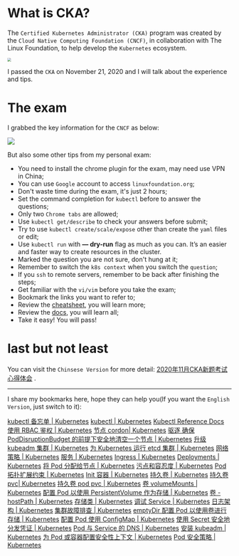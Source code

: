 # What is CKA?

The `Certified Kubernetes Administrator (CKA)` program was created by the `Cloud Native Computing Foundation (CNCF)`, in collaboration with The Linux Foundation, to help develop the `Kubernetes` ecosystem.

<img src="https://pkslow.oss-cn-shenzhen.aliyuncs.com/images/2020/12/cka-exam.cka-cert.jpeg" style="zoom:50%;" />

I passed the `CKA` on November 21, 2020 and I will talk about the experience and tips. 



# The exam

I grabbed the key information for the `CNCF` as below:

![](https://pkslow.oss-cn-shenzhen.aliyuncs.com/images/2020/12/cka-exam.xmind-english.png)



But also some other tips from my personal exam:

- You need to install the chrome plugin for the exam, may need use VPN in China;
- You can use `Google` account to access `linuxfoundation.org`;
- Don't waste time during the exam, it's just 2 hours;
- Set the command completion for `kubectl` before to answer the questions;
- Only two `Chrome tabs` are allowed;
- Use `kubectl get/describe` to check your answers before submit;
- Try to use `kubectl create/scale/expose` other than create the `yaml` files or edit;
- Use `kubectl run` with **— dry-run** flag as much as you can. It’s an easier and faster way to create resources in the cluster.
- Marked the question you are not sure, don't hung at it;
- Remember to switch the `k8s context` when you switch the `question`;
- If you `ssh` to remote servers, remember to be back after finishing the steps;
- Get familiar with the `vi/vim` before you take the exam;
- Bookmark the links you want to refer to;
- Review the [cheatsheet](https://kubernetes.io/docs/reference/kubectl/cheatsheet/), you will learn more;
- Review the [docs](https://kubernetes.io/docs/home/), you will learn all;
- Take it easy! You will pass!



# last but not least

You can visit the `Chinsese Version` for more detail: [2020年11月CKA新题考试心得体会](https://www.pkslow.com/archives/cka-exam) .



---

I share my bookmarks here, hope they can help you(If you want the `English Version`, just switch to it):

[kubectl 备忘单 | Kubernetes](https://kubernetes.io/zh/docs/reference/kubectl/cheatsheet/)
[kubectl | Kubernetes](https://kubernetes.io/zh/docs/reference/kubectl/kubectl/)
[Kubectl Reference Docs](https://kubernetes.io/docs/reference/generated/kubectl/kubectl-commands#drain)
[使用 RBAC 鉴权 | Kubernetes](https://kubernetes.io/zh/docs/reference/access-authn-authz/rbac/)
[节点 cordon| Kubernetes](https://kubernetes.io/zh/docs/concepts/architecture/nodes/)
[驱逐 确保 PodDisruptionBudget 的前提下安全地清空一个节点 | Kubernetes](https://kubernetes.io/zh/docs/tasks/administer-cluster/safely-drain-node/)
[升级 kubeadm 集群 | Kubernetes](https://kubernetes.io/zh/docs/tasks/administer-cluster/kubeadm/kubeadm-upgrade/)
[为 Kubernetes 运行 etcd 集群 | Kubernetes](https://kubernetes.io/zh/docs/tasks/administer-cluster/configure-upgrade-etcd/)
[网络策略 | Kubernetes](https://kubernetes.io/zh/docs/concepts/services-networking/network-policies/)
[服务 | Kubernetes](https://kubernetes.io/zh/docs/concepts/services-networking/service/#nodeport)
[Ingress | Kubernetes](https://kubernetes.io/zh/docs/concepts/services-networking/ingress/)
[Deployments | Kubernetes](https://kubernetes.io/zh/docs/concepts/workloads/controllers/deployment/)
[将 Pod 分配给节点 | Kubernetes](https://kubernetes.io/zh/docs/concepts/scheduling-eviction/assign-pod-node/#nodeselector)
[污点和容忍度 | Kubernetes](https://kubernetes.io/zh/docs/concepts/scheduling-eviction/taint-and-toleration/)
[Pod 拓扑扩展约束 | Kubernetes](https://kubernetes.io/zh/docs/concepts/workloads/pods/pod-topology-spread-constraints/)
[Init 容器 | Kubernetes](https://kubernetes.io/zh/docs/concepts/workloads/pods/init-containers/)
[持久卷 | Kubernetes](https://kubernetes.io/zh/docs/concepts/storage/persistent-volumes/)
[持久卷 pvc| Kubernetes](https://kubernetes.io/zh/docs/concepts/storage/persistent-volumes/#persistentvolumeclaims)
[持久卷 pod pvc | Kubernetes](https://kubernetes.io/zh/docs/concepts/storage/persistent-volumes/#%E5%9C%A8%E5%AE%B9%E5%99%A8%E4%B8%AD%E6%B7%BB%E5%8A%A0%E5%8E%9F%E5%A7%8B%E5%9D%97%E8%AE%BE%E5%A4%87%E8%B7%AF%E5%BE%84%E7%9A%84-pod-%E8%A7%84%E7%BA%A6)
[卷 volumeMounts | Kubernetes](https://kubernetes.io/zh/docs/concepts/storage/volumes/#emptydir)
[配置 Pod 以使用 PersistentVolume 作为存储 | Kubernetes](https://kubernetes.io/zh/docs/tasks/configure-pod-container/configure-persistent-volume-storage/#create-a-persistentvolume)
[卷 - hostPath | Kubernetes](https://kubernetes.io/zh/docs/concepts/storage/volumes/#hostpath)
[存储类 | Kubernetes](https://kubernetes.io/zh/docs/concepts/storage/storage-classes/#%E5%85%81%E8%AE%B8%E5%8D%B7%E6%89%A9%E5%B1%95)
[调试 Service | Kubernetes](https://kubernetes.io/zh/docs/tasks/debug-application-cluster/debug-service/)
[日志架构 | Kubernetes](https://kubernetes.io/zh/docs/concepts/cluster-administration/logging/)
[集群故障排查 | Kubernetes](https://kubernetes.io/zh/docs/tasks/debug-application-cluster/debug-cluster/)
[emptyDir 配置 Pod 以使用卷进行存储 | Kubernetes](https://kubernetes.io/zh/docs/tasks/configure-pod-container/configure-volume-storage/)
[配置 Pod 使用 ConfigMap | Kubernetes](https://kubernetes.io/zh/docs/tasks/configure-pod-container/configure-pod-configmap/)
[使用 Secret 安全地分发凭证 | Kubernetes](https://kubernetes.io/zh/docs/tasks/inject-data-application/distribute-credentials-secure/)
[Pod 与 Service 的 DNS | Kubernetes](https://kubernetes.io/zh/docs/concepts/services-networking/dns-pod-service/)
[安装 kubeadm | Kubernetes](https://kubernetes.io/zh/docs/setup/production-environment/tools/kubeadm/install-kubeadm/)
[为 Pod 或容器配置安全性上下文 | Kubernetes](https://kubernetes.io/zh/docs/tasks/configure-pod-container/security-context/)
[Pod 安全策略 | Kubernetes](https://kubernetes.io/zh/docs/concepts/policy/pod-security-policy/)

